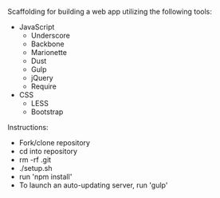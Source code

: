Scaffolding for building a web app utilizing the following tools:

- JavaScript 
	- Underscore
	- Backbone
	- Marionette
	- Dust
	- Gulp
	- jQuery
	- Require
- CSS
	- LESS
	- Bootstrap

Instructions: 
- Fork/clone repository
- cd into repository
- rm -rf .git
- ./setup.sh
- run 'npm install'
- To launch an auto-updating server, run 'gulp'